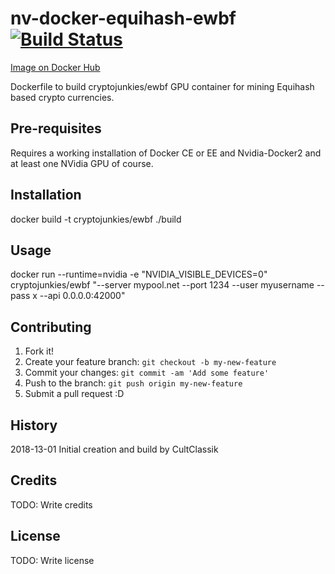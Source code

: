 # nv-docker-equihash-ewbf [![Build Status](https://travis-ci.org/CultClassik/nv-docker-equihash-ewbf.svg?branch=master)](https://travis-ci.org/CultClassik/nv-docker-equihash-ewbf)
[Image on Docker Hub](https://hub.docker.com/r/cryptojunkies/ewbf/)

Dockerfile to build cryptojunkies/ewbf GPU container for mining Equihash based crypto currencies.

## Pre-requisites

Requires a working installation of Docker CE or EE and Nvidia-Docker2 and at least one NVidia GPU of course.

## Installation

docker build -t cryptojunkies/ewbf ./build

## Usage

docker run --runtime=nvidia -e "NVIDIA_VISIBLE_DEVICES=0" cryptojunkies/ewbf "--server mypool.net --port 1234 --user myusername --pass x --api 0.0.0.0:42000"

## Contributing

1. Fork it!
2. Create your feature branch: `git checkout -b my-new-feature`
3. Commit your changes: `git commit -am 'Add some feature'`
4. Push to the branch: `git push origin my-new-feature`
5. Submit a pull request :D

## History

2018-13-01
Initial creation and build by CultClassik

## Credits

TODO: Write credits

## License

TODO: Write license